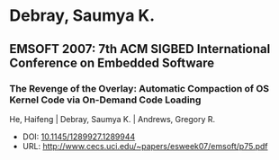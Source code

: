 # Debray, Saumya K.

## EMSOFT 2007: 7th ACM SIGBED International Conference on Embedded Software

### The Revenge of the Overlay: Automatic Compaction of OS Kernel Code via On-Demand Code Loading
He, Haifeng | Debray, Saumya K. | Andrews, Gregory R.
* DOI: [10.1145/1289927.1289944](https://doi.org/10.1145/1289927.1289944)
* URL: <http://www.cecs.uci.edu/~papers/esweek07/emsoft/p75.pdf>

